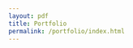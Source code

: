 ```yaml
---
layout: pdf
title: Portfolio
permalink: /portfolio/index.html
---
```

<!-- <iframe src="portfolio/index.html" width="100%" height="500px" style="border:none;"></iframe> -->
<!-- <meta http-equiv="refresh" content="1; URL=http://www-personal.umich.edu/~rayku/portfolio/" /> -->